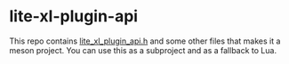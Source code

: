 # lite-xl-plugin-api

This repo contains [lite_xl_plugin_api.h] and some other files
that makes it a meson project. You can use this as a subproject
and as a fallback to Lua.


[lite_xl_plugin_api.h]: https://github.com/lite-xl/lite-xl/blob/master/resources/lite_xl_plugin_api.h
